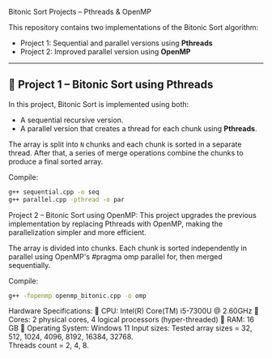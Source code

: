 Bitonic Sort Projects – Pthreads & OpenMP

This repository contains two implementations of the Bitonic Sort algorithm:

- Project 1: Sequential and parallel versions using **Pthreads**
- Project 2: Improved parallel version using **OpenMP**

---

## 📌 Project 1 – Bitonic Sort using Pthreads

In this project, Bitonic Sort is implemented using both:
- A sequential recursive version.
- A parallel version that creates a thread for each chunk using **Pthreads**.

The array is split into `N` chunks and each chunk is sorted in a separate thread. After that, a series of merge operations combine the chunks to produce a final sorted array.


Compile:
```bash
g++ sequential.cpp -o seq
g++ parallel.cpp -pthread -o par
```

Project 2 – Bitonic Sort using OpenMP:
This project upgrades the previous implementation by replacing Pthreads with OpenMP, making the parallelization simpler and more efficient.

The array is divided into chunks. Each chunk is sorted independently in parallel using OpenMP's #pragma omp parallel for, then merged sequentially.

Compile:
```bash
g++ -fopenmp openmp_bitonic.cpp -o omp
```
Hardware Specifications:
	CPU: Intel(R) Core(TM) i5-7300U @ 2.60GHz
	Cores: 2 physical cores, 4 logical processors (hyper-threaded)
	RAM: 16 GB
	Operating System: Windows 11
Input sizes:
Tested array sizes = 32, 512, 1024, 4096, 8192, 16384, 32768.   
Threads count = 2, 4, 8.


